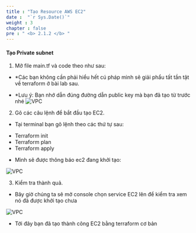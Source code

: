 ```yaml
---
title : "Tạo Resource AWS EC2"
date :  "`r Sys.Date()`" 
weight : 3
chapter : false
pre : " <b> 2.1.2 </b> "
---
```


#### Tạo Private subnet

1. Mở file main.tf và code theo như sau:


+ *Các bạn không cần phải hiểu hết cú pháp mình sẽ giải phẩu tất tần tật về terraform ở bài lab sau.

+ *Lưu ý: Bạn nhớ dẫn đúng đường dẫn public key mà bạn đã tạo từ trước nhé
![VPC](/images/b4.png)


2. Gõ các câu lệnh để bắt đầu tạo EC2.

  + Tại terminal bạn gõ lệnh theo các thứ tự sau:
   - Terraform init
   - Terraform plan
   - Terraform apply
  + Mình sẽ được thông báo ec2 đang khởi tạo:

![VPC](/images/b6.png)

3. Kiểm tra thành quả.
+ Bây giờ chúng ta sẽ mở console chọn service EC2 lên để kiểm tra xem nó đã được khởi tạo chưa

![VPC](/images/b7.png)

+ Tới đây bạn đã tạo thành công EC2 bằng terraform cơ bản

